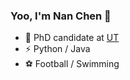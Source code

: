 ### Yoo, I'm Nan Chen 👋

- 🍻 PhD candidate at [UT](https://www.utwente.nl/en/)
- ⚡ Python / Java
- ⚽ Football / Swimming
